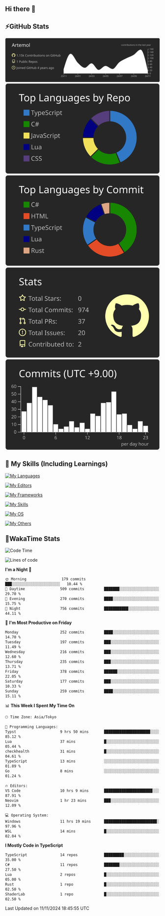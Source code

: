## Hi there 👋
<!--
**Artemol/Artemol** is a ✨ _special_ ✨ repository because its `README.md` (this file) appears on your GitHub profile.

Here are some ideas to get you started:

- 🔭 I’m currently working on ...
- 🌱 I’m currently learning ...
- 👯 I’m looking to collaborate on ...
- 🤔 I’m looking for help with ...
- 💬 Ask me about ...
- 📫 How to reach me: ...
- 😄 Pronouns: ...
- ⚡ Fun fact: ...
-->

## ⚡GitHub Stats
[![](https://raw.githubusercontent.com/Artemol/Artemol/main/profile-summary-card-output/apprentice/0-profile-details.svg)](https://github.com/vn7n24fzkq/github-profile-summary-cards)
[![](https://raw.githubusercontent.com/Artemol/Artemol/main/profile-summary-card-output/apprentice/1-repos-per-language.svg)](https://github.com/vn7n24fzkq/github-profile-summary-cards) [![](https://raw.githubusercontent.com/Artemol/Artemol/main/profile-summary-card-output/apprentice/2-most-commit-language.svg)](https://github.com/vn7n24fzkq/github-profile-summary-cards)
[![](https://raw.githubusercontent.com/Artemol/Artemol/main/profile-summary-card-output/apprentice/3-stats.svg)](https://github.com/vn7n24fzkq/github-profile-summary-cards) [![](https://raw.githubusercontent.com/Artemol/Artemol/main/profile-summary-card-output/apprentice/4-productive-time.svg)](https://github.com/vn7n24fzkq/github-profile-summary-cards)

## 🌱 My Skills (Including Learnings)

<!--
### Languages
-->
[![My Languages](https://skillicons.dev/icons?i=ts,py,cs,dotnet,rust,go,c,matlab,css)](https://skillicons.dev)

<!--
### Editors
-->
[![My Editors](https://skillicons.dev/icons?i=vscode,neovim,vim,visualstudio,idea)](https://skillicons.dev)

<!--
### Frameworks
-->
[![My Frameworks](https://skillicons.dev/icons?i=react,nestjs,vite,tailwind,tauri,electron,remix,nextjs,fastapi)](https://skillicons.dev)

<!--
### Tools
-->
[![My Skills](https://skillicons.dev/icons?i=git,nodejs,docker,unity,postman,bun,discord,cloudflare,bash,prometheus,grafana,obsidian)](https://skillicons.dev)

<!--
### OS
-->
[![My OS](https://skillicons.dev/icons?i=windows,ubuntu)](https://skillicons.dev)

<!--
### Others
-->
[![My Others](https://skillicons.dev/icons?i=github,raspberrypi,gcp)](https://skillicons.dev)

## 💬WakaTime Stats
<!--START_SECTION:waka-->
![Code Time](http://img.shields.io/badge/Code%20Time-302%20hrs%2029%20mins-blue)

![Lines of code](https://img.shields.io/badge/From%20Hello%20World%20I%27ve%20Written-11.1%20million%20lines%20of%20code-blue)

**I'm a Night 🦉** 

```text
🌞 Morning                179 commits         ███░░░░░░░░░░░░░░░░░░░░░░   10.44 % 
🌆 Daytime                509 commits         ███████░░░░░░░░░░░░░░░░░░   29.70 % 
🌃 Evening                270 commits         ████░░░░░░░░░░░░░░░░░░░░░   15.75 % 
🌙 Night                  756 commits         ███████████░░░░░░░░░░░░░░   44.11 % 
```
📅 **I'm Most Productive on Friday** 

```text
Monday                   252 commits         ████░░░░░░░░░░░░░░░░░░░░░   14.70 % 
Tuesday                  197 commits         ███░░░░░░░░░░░░░░░░░░░░░░   11.49 % 
Wednesday                216 commits         ███░░░░░░░░░░░░░░░░░░░░░░   12.60 % 
Thursday                 235 commits         ███░░░░░░░░░░░░░░░░░░░░░░   13.71 % 
Friday                   378 commits         ██████░░░░░░░░░░░░░░░░░░░   22.05 % 
Saturday                 177 commits         ███░░░░░░░░░░░░░░░░░░░░░░   10.33 % 
Sunday                   259 commits         ████░░░░░░░░░░░░░░░░░░░░░   15.11 % 
```


📊 **This Week I Spent My Time On** 

```text
🕑︎ Time Zone: Asia/Tokyo

💬 Programming Languages: 
Typst                    9 hrs 50 mins       █████████████████████░░░░   85.12 % 
Lua                      37 mins             █░░░░░░░░░░░░░░░░░░░░░░░░   05.44 % 
checkhealth              31 mins             █░░░░░░░░░░░░░░░░░░░░░░░░   04.61 % 
TypeScript               13 mins             ░░░░░░░░░░░░░░░░░░░░░░░░░   01.89 % 
Go                       8 mins              ░░░░░░░░░░░░░░░░░░░░░░░░░   01.24 % 

🔥 Editors: 
VS Code                  10 hrs 9 mins       ██████████████████████░░░   87.91 % 
Neovim                   1 hr 23 mins        ███░░░░░░░░░░░░░░░░░░░░░░   12.09 % 

💻 Operating System: 
Windows                  11 hrs 19 mins      ████████████████████████░   97.96 % 
WSL                      14 mins             █░░░░░░░░░░░░░░░░░░░░░░░░   02.04 % 
```

**I Mostly Code in TypeScript** 

```text
TypeScript               14 repos            █████████░░░░░░░░░░░░░░░░   35.00 % 
C#                       11 repos            ███████░░░░░░░░░░░░░░░░░░   27.50 % 
Lua                      2 repos             █░░░░░░░░░░░░░░░░░░░░░░░░   05.00 % 
Rust                     1 repo              █░░░░░░░░░░░░░░░░░░░░░░░░   02.50 % 
ShaderLab                1 repo              █░░░░░░░░░░░░░░░░░░░░░░░░   02.50 % 
```




 Last Updated on 11/11/2024 18:45:55 UTC
<!--END_SECTION:waka-->
